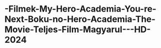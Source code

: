 # -Filmek-My-Hero-Academia-You-re-Next-Boku-no-Hero-Academia-The-Movie-Teljes-Film-Magyarul---HD-2024